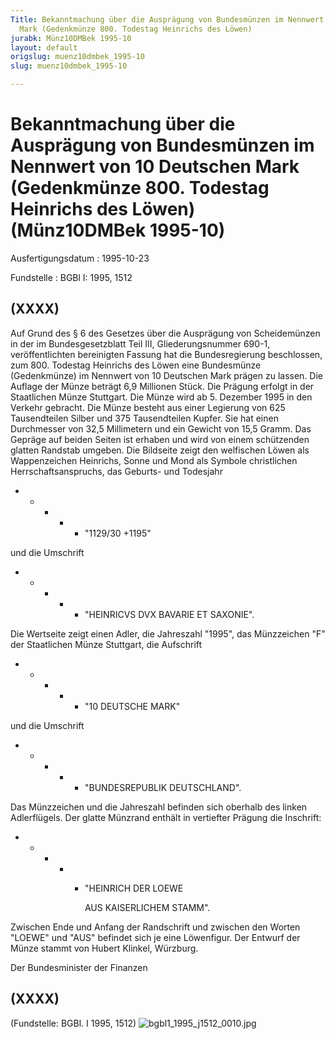 ```yaml
---
Title: Bekanntmachung über die Ausprägung von Bundesmünzen im Nennwert von 10 Deutschen
  Mark (Gedenkmünze 800. Todestag Heinrichs des Löwen)
jurabk: Münz10DMBek 1995-10
layout: default
origslug: muenz10dmbek_1995-10
slug: muenz10dmbek_1995-10

---
```


# Bekanntmachung über die Ausprägung von Bundesmünzen im Nennwert von 10 Deutschen Mark (Gedenkmünze 800. Todestag Heinrichs des Löwen) (Münz10DMBek 1995-10)

Ausfertigungsdatum
:   1995-10-23

Fundstelle
:   BGBl I: 1995, 1512



## (XXXX)

Auf Grund des § 6 des Gesetzes über die Ausprägung von Scheidemünzen
in der im Bundesgesetzblatt Teil III, Gliederungsnummer 690-1,
veröffentlichten bereinigten Fassung hat die Bundesregierung
beschlossen, zum 800. Todestag Heinrichs des Löwen eine Bundesmünze
(Gedenkmünze) im Nennwert von 10 Deutschen Mark prägen zu lassen. Die
Auflage der Münze beträgt 6,9 Millionen Stück. Die Prägung erfolgt in
der Staatlichen Münze Stuttgart.
Die Münze wird ab 5. Dezember 1995 in den Verkehr gebracht.
Die Münze besteht aus einer Legierung von 625 Tausendteilen Silber und
375 Tausendteilen Kupfer. Sie hat einen Durchmesser von 32,5
Millimetern und ein Gewicht von 15,5 Gramm.
Das Gepräge auf beiden Seiten ist erhaben und wird von einem
schützenden glatten Randstab umgeben.
Die Bildseite zeigt den welfischen Löwen als Wappenzeichen Heinrichs,
Sonne und Mond als Symbole christlichen Herrschaftsanspruchs, das
Geburts- und Todesjahr

*
    *
        *
            *
                *   "1129/30 +1195"















und die Umschrift

*
    *
        *
            *
                *   "HEINRICVS DVX BAVARIE ET SAXONIE".















Die Wertseite zeigt einen Adler, die Jahreszahl "1995", das
Münzzeichen "F" der Staatlichen Münze Stuttgart, die Aufschrift

*
    *
        *
            *
                *   "10 DEUTSCHE MARK"















und die Umschrift

*
    *
        *
            *
                *   "BUNDESREPUBLIK DEUTSCHLAND".















Das Münzzeichen und die Jahreszahl befinden sich oberhalb des linken
Adlerflügels.
Der glatte Münzrand enthält in vertiefter Prägung die Inschrift:

*
    *
        *
            *
                *   "HEINRICH DER LOEWE

                    AUS KAISERLICHEM STAMM".















Zwischen Ende und Anfang der Randschrift und zwischen den Worten
"LOEWE" und "AUS" befindet sich je eine Löwenfigur.
Der Entwurf der Münze stammt von Hubert Klinkel, Würzburg.

Der Bundesminister der Finanzen


## (XXXX)

(Fundstelle: BGBl. I 1995, 1512)
![bgbl1_1995_j1512_0010.jpg](bgbl1_1995_j1512_0010.jpg)
